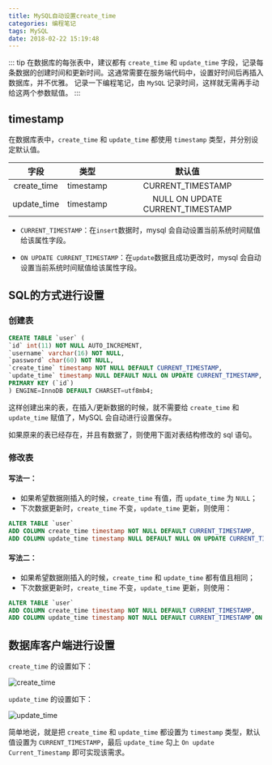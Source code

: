```yaml
---
title: MySQL自动设置create_time
categories: 编程笔记
tags: MySQL
date: 2018-02-22 15:19:48
---
```


::: tip
在数据库的每张表中，建议都有 `create_time` 和 `update_time` 字段，记录每条数据的创建时间和更新时间。这通常需要在服务端代码中，设置好时间后再插入数据库，并不优雅。
记录一下编程笔记，由 `MySQL` 记录时间，这样就无需再手动给这两个参数赋值。
:::

<!-- more -->

## timestamp

在数据库表中，`create_time` 和 `update_time` 都使用 `timestamp` 类型，并分别设定默认值。

| 字段 | 类型 | 默认值 |
| :-: | :-: | :-: |
| create_time | timestamp | CURRENT_TIMESTAMP |
| update_time | timestamp | NULL ON UPDATE CURRENT_TIMESTAMP |

- `CURRENT_TIMESTAMP`：在`insert`数据时，mysql 会自动设置当前系统时间赋值给该属性字段。

- `ON UPDATE CURRENT_TIMESTAMP`：在`update`数据且成功更改时，mysql 会自动设置当前系统时间赋值给该属性字段。

## SQL的方式进行设置

### 创建表

```sql
CREATE TABLE `user` (
`id` int(11) NOT NULL AUTO_INCREMENT,
`username` varchar(16) NOT NULL,
`password` char(60) NOT NULL,
`create_time` timestamp NOT NULL DEFAULT CURRENT_TIMESTAMP,
`update_time` timestamp NULL DEFAULT NULL ON UPDATE CURRENT_TIMESTAMP,
PRIMARY KEY (`id`)
) ENGINE=InnoDB DEFAULT CHARSET=utf8mb4;
```

这样创建出来的表，在插入/更新数据的时候，就不需要给 `create_time` 和 `update_time` 赋值了，MySQL 会自动进行设置保存。

如果原来的表已经存在，并且有数据了，则使用下面对表结构修改的 sql 语句。

### 修改表

#### 写法一：
- 如果希望数据刚插入的时候，`create_time` 有值，而 `update_time` 为 `NULL`；
- 下次数据更新时，`create_time` 不变，`update_time` 更新，则使用：

```sql
ALTER TABLE `user`
ADD COLUMN create_time timestamp NOT NULL DEFAULT CURRENT_TIMESTAMP,
ADD COLUMN update_time timestamp NULL DEFAULT NULL ON UPDATE CURRENT_TIMESTAMP;
```

#### 写法二：
- 如果希望数据刚插入的时候，`create_time` 和 `update_time` 都有值且相同；
- 下次数据更新时，`create_time` 不变，`update_time` 更新，则使用：

```sql
ALTER TABLE `user`
ADD COLUMN create_time timestamp NOT NULL DEFAULT CURRENT_TIMESTAMP,
ADD COLUMN update_time timestamp NOT NULL DEFAULT CURRENT_TIMESTAMP ON UPDATE CURRENT_TIMESTAMP AFTER create_time;
```

## 数据库客户端进行设置

`create_time` 的设置如下：

![create_time](/images/develop/66/sql_createtime.png)


`update_time` 的设置如下：

![update_time](/images/develop/66/sql_updatetime.png)

简单地说，就是把 `create_time` 和 `update_time` 都设置为 `timestamp` 类型，默认值设置为 `CURRENT_TIMESTAMP`，最后 `update_time` 勾上 `On update Current_Timestamp` 即可实现该需求。